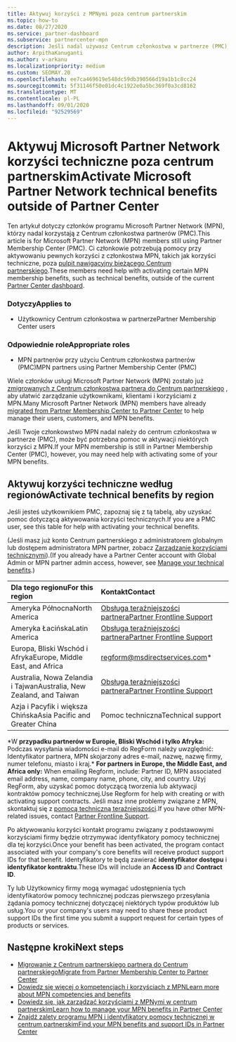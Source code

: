 ```yaml
---
title: Aktywuj korzyści z MPNymi poza centrum partnerskim
ms.topic: how-to
ms.date: 08/27/2020
ms.service: partner-dashboard
ms.subservice: partnercenter-mpn
description: Jeśli nadal używasz Centrum członkostwa w partnerze (PMC), Dowiedz się, komu skontaktować się z pomocą techniczną, aby uzyskać pomoc w zakresie aktywacji korzyści z pomocy technicznej MPN i uzyskać korzyści dotyczące identyfikatorów.
author: ArpithaKanuganti
ms.author: v-arkanu
ms.localizationpriority: medium
ms.custom: SEOMAY.20
ms.openlocfilehash: ee7ca469619e548dc59db390566d19a1b1c8cc24
ms.sourcegitcommit: 5f31146f50e01dc4c1922e0a5bc369f0a3cd8162
ms.translationtype: MT
ms.contentlocale: pl-PL
ms.lasthandoff: 09/01/2020
ms.locfileid: "92529569"
---
```

# <a name="activate-microsoft-partner-network-technical-benefits-outside-of-partner-center"></a><span data-ttu-id="0765b-103">Aktywuj Microsoft Partner Network korzyści techniczne poza centrum partnerskim</span><span class="sxs-lookup"><span data-stu-id="0765b-103">Activate Microsoft Partner Network technical benefits outside of Partner Center</span></span>

<span data-ttu-id="0765b-104">Ten artykuł dotyczy członków programu Microsoft Partner Network (MPN), którzy nadal korzystają z Centrum członkostwa partnerów (PMC).</span><span class="sxs-lookup"><span data-stu-id="0765b-104">This article is for Microsoft Partner Network (MPN) members still using Partner Membership Center (PMC).</span></span> <span data-ttu-id="0765b-105">Ci członkowie potrzebują pomocy przy aktywowaniu pewnych korzyści z członkostwa MPN, takich jak korzyści techniczne, poza [pulpit nawigacyjny bieżącego Centrum partnerskiego](https://partner.microsoft.com/dashboard).</span><span class="sxs-lookup"><span data-stu-id="0765b-105">These members need help with activating certain MPN membership benefits, such as technical benefits, outside of the current [Partner Center dashboard](https://partner.microsoft.com/dashboard).</span></span>

### <a name="applies-to"></a><span data-ttu-id="0765b-106">Dotyczy</span><span class="sxs-lookup"><span data-stu-id="0765b-106">Applies to</span></span>

- <span data-ttu-id="0765b-107">Użytkownicy Centrum członkostwa w partnerze</span><span class="sxs-lookup"><span data-stu-id="0765b-107">Partner Membership Center users</span></span>

### <a name="appropriate-roles"></a><span data-ttu-id="0765b-108">Odpowiednie role</span><span class="sxs-lookup"><span data-stu-id="0765b-108">Appropriate roles</span></span>

- <span data-ttu-id="0765b-109">MPN partnerów przy użyciu Centrum członkostwa partnerów (PMC)</span><span class="sxs-lookup"><span data-stu-id="0765b-109">MPN partners using Partner Membership Center (PMC)</span></span>

<span data-ttu-id="0765b-110">Wiele członków usługi Microsoft Partner Network (MPN) zostało już [zmigrowanych z Centrum członkostwa partnera do Centrum partnerskiego](prepare-pmc-pc-migration.md) , aby ułatwić zarządzanie użytkownikami, klientami i korzyściami z MPN.</span><span class="sxs-lookup"><span data-stu-id="0765b-110">Many Microsoft Partner Network (MPN) members have already [migrated from Partner Membership Center to Partner Center](prepare-pmc-pc-migration.md) to help manage their users, customers, and MPN benefits.</span></span>

<span data-ttu-id="0765b-111">Jeśli Twoje członkowstwo MPN nadal należy do centrum członkostwa w partnerze (PMC), może być potrzebna pomoc w aktywacji niektórych korzyści z MPN.</span><span class="sxs-lookup"><span data-stu-id="0765b-111">If your MPN membership is still in Partner Membership Center (PMC), however, you may need help with activating some of your MPN benefits.</span></span>

## <a name="activate-technical-benefits-by-region"></a><span data-ttu-id="0765b-112">Aktywuj korzyści techniczne według regionów</span><span class="sxs-lookup"><span data-stu-id="0765b-112">Activate technical benefits by region</span></span>

<span data-ttu-id="0765b-113">Jeśli jesteś użytkownikiem PMC, zapoznaj się z tą tabelą, aby uzyskać pomoc dotyczącą aktywowania korzyści technicznych.</span><span class="sxs-lookup"><span data-stu-id="0765b-113">If you are a PMC user, see this table for help with activating your technical benefits.</span></span>

<span data-ttu-id="0765b-114">(Jeśli masz już konto Centrum partnerskiego z administratorem globalnym lub dostępem administratora MPN partner, zobacz [Zarządzanie korzyściami technicznymi](manage-your-partner-network-benefits.md#manage-technical-benefits)).</span><span class="sxs-lookup"><span data-stu-id="0765b-114">(If you already have a Partner Center account with Global Admin or MPN partner admin access, however, see [Manage your technical benefits](manage-your-partner-network-benefits.md#manage-technical-benefits).)</span></span>

|<span data-ttu-id="0765b-115">Dla tego regionu</span><span class="sxs-lookup"><span data-stu-id="0765b-115">For this region</span></span>  | <span data-ttu-id="0765b-116">Kontakt</span><span class="sxs-lookup"><span data-stu-id="0765b-116">Contact</span></span> |
|:--------|:------------|
|<span data-ttu-id="0765b-117">Ameryka Północna</span><span class="sxs-lookup"><span data-stu-id="0765b-117">North America</span></span>  | [<span data-ttu-id="0765b-118">Obsługa teraźniejszości partnera</span><span class="sxs-lookup"><span data-stu-id="0765b-118">Partner Frontline Support</span></span>](https://partner.microsoft.com/support?issueid=300-0042)  |
|<span data-ttu-id="0765b-119">Ameryka Łacińska</span><span class="sxs-lookup"><span data-stu-id="0765b-119">Latin America</span></span>  | [<span data-ttu-id="0765b-120">Obsługa teraźniejszości partnera</span><span class="sxs-lookup"><span data-stu-id="0765b-120">Partner Frontline Support</span></span>](https://partner.microsoft.com/support?issueid=300-0042)  |
|<span data-ttu-id="0765b-121">Europa, Bliski Wschód i Afryka</span><span class="sxs-lookup"><span data-stu-id="0765b-121">Europe, Middle East, and Africa</span></span>  | [regform@msdirectservices.com](mailto:regform@msdirectservices.com)*  |
|<span data-ttu-id="0765b-122">Australia, Nowa Zelandia i Tajwan</span><span class="sxs-lookup"><span data-stu-id="0765b-122">Australia, New Zealand, and Taiwan</span></span>  | [<span data-ttu-id="0765b-123">Obsługa teraźniejszości partnera</span><span class="sxs-lookup"><span data-stu-id="0765b-123">Partner Frontline Support</span></span>](https://partner.microsoft.com/support?issueid=300-0042)  |
|<span data-ttu-id="0765b-124">Azja i Pacyfik i większa Chińska</span><span class="sxs-lookup"><span data-stu-id="0765b-124">Asia Pacific and Greater China</span></span>  | <span data-ttu-id="0765b-125">Pomoc techniczna</span><span class="sxs-lookup"><span data-stu-id="0765b-125">Technical support</span></span>  |

<span data-ttu-id="0765b-126">\*W **przypadku partnerów w Europie, Bliski Wschód i tylko Afryka:** Podczas wysyłania wiadomości e-mail do RegForm należy uwzględnić: Identyfikator partnera, MPN skojarzony adres e-mail, nazwę, nazwę firmy, numer telefonu, miasto i kraj.</span><span class="sxs-lookup"><span data-stu-id="0765b-126">\* **For partners in Europe, the Middle East, and Africa only:** When emailing Regform, include: Partner ID, MPN associated email address, name, company name, phone, city, and country.</span></span> <span data-ttu-id="0765b-127">Użyj RegForm, aby uzyskać pomoc dotyczącą tworzenia lub aktywacji kontraktów pomocy technicznej.</span><span class="sxs-lookup"><span data-stu-id="0765b-127">Use Regform for help with creating or with activating support contracts.</span></span> <span data-ttu-id="0765b-128">Jeśli masz inne problemy związane z MPN, skontaktuj się z [pomocą techniczną teraźniejszości](https://partner.microsoft.com/support?issueid=300-0042).</span><span class="sxs-lookup"><span data-stu-id="0765b-128">If you have other MPN-related issues, contact [Partner Frontline Support](https://partner.microsoft.com/support?issueid=300-0042).</span></span>

<span data-ttu-id="0765b-129">Po aktywowaniu korzyści kontakt programu związany z podstawowymi korzyściami firmy będzie otrzymywać identyfikatory pomocy technicznej dla tej korzyści.</span><span class="sxs-lookup"><span data-stu-id="0765b-129">Once your benefit has been activated, the program contact associated with your company's core benefits will receive product support IDs for that benefit.</span></span> <span data-ttu-id="0765b-130">Identyfikatory te będą zawierać **identyfikator dostępu** i **identyfikator kontraktu**.</span><span class="sxs-lookup"><span data-stu-id="0765b-130">These IDs will include an **Access ID** and **Contract ID**.</span></span> 

<span data-ttu-id="0765b-131">Ty lub Użytkownicy firmy mogą wymagać udostępnienia tych identyfikatorów pomocy technicznej podczas pierwszego przesyłania żądania pomocy technicznej dotyczącej niektórych typów produktów lub usług.</span><span class="sxs-lookup"><span data-stu-id="0765b-131">You or your company's users may need to share these product support IDs the first time you submit a support request for certain types of products or services.</span></span>

## <a name="next-steps"></a><span data-ttu-id="0765b-132">Następne kroki</span><span class="sxs-lookup"><span data-stu-id="0765b-132">Next steps</span></span>

- [<span data-ttu-id="0765b-133">Migrowanie z Centrum partnerskiego partnera do Centrum partnerskiego</span><span class="sxs-lookup"><span data-stu-id="0765b-133">Migrate from Partner Membership Center to Partner Center</span></span>](prepare-pmc-pc-migration.md)
- [<span data-ttu-id="0765b-134">Dowiedz się więcej o kompetencjach i korzyściach z MPN</span><span class="sxs-lookup"><span data-stu-id="0765b-134">Learn more about MPN competencies and benefits</span></span>](learn-about-competencies.md)
- [<span data-ttu-id="0765b-135">Dowiedz się, jak zarządzać korzyściami z MPNymi w centrum partnerskim</span><span class="sxs-lookup"><span data-stu-id="0765b-135">Learn how to manage your MPN benefits in Partner Center</span></span>](manage-your-partner-network-benefits.md)
- [<span data-ttu-id="0765b-136">Znajdź zalety programu MPN i identyfikatory pomocy technicznej w centrum partnerskim</span><span class="sxs-lookup"><span data-stu-id="0765b-136">Find your MPN benefits and support IDs in Partner Center</span></span>](mpn-find-benefits.md)
